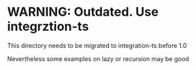 # WARNING: Outdated. Use integrztion-ts

This directory needs to be migrated to integration-ts before 1.0

Nevertheless some examples on lazy or recursion may be good 
